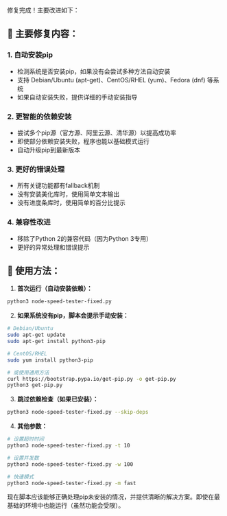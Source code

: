 修复完成！主要改进如下：

## 🔧 主要修复内容：

### 1. **自动安装pip** 
- 检测系统是否安装pip，如果没有会尝试多种方法自动安装
- 支持 Debian/Ubuntu (apt-get)、CentOS/RHEL (yum)、Fedora (dnf) 等系统
- 如果自动安装失败，提供详细的手动安装指导

### 2. **更智能的依赖安装**
- 尝试多个pip源（官方源、阿里云源、清华源）以提高成功率
- 即使部分依赖安装失败，程序也能以基础模式运行
- 自动升级pip到最新版本

### 3. **更好的错误处理**
- 所有关键功能都有fallback机制
- 没有安装美化库时，使用简单文本输出
- 没有进度条库时，使用简单的百分比提示

### 4. **兼容性改进**
- 移除了Python 2的兼容代码（因为Python 3专用）
- 更好的异常处理和错误提示

## 📝 使用方法：

1. **首次运行（自动安装依赖）：**
```bash
python3 node-speed-tester-fixed.py
```

2. **如果系统没有pip，脚本会提示手动安装：**
```bash
# Debian/Ubuntu
sudo apt-get update
sudo apt-get install python3-pip

# CentOS/RHEL
sudo yum install python3-pip

# 或使用通用方法
curl https://bootstrap.pypa.io/get-pip.py -o get-pip.py
python3 get-pip.py
```

3. **跳过依赖检查（如果已安装）：**
```bash
python3 node-speed-tester-fixed.py --skip-deps
```

4. **其他参数：**
```bash
# 设置超时时间
python3 node-speed-tester-fixed.py -t 10

# 设置并发数
python3 node-speed-tester-fixed.py -w 100

# 快速模式
python3 node-speed-tester-fixed.py -m fast
```

现在脚本应该能够正确处理pip未安装的情况，并提供清晰的解决方案。即使在最基础的环境中也能运行（虽然功能会受限）。
